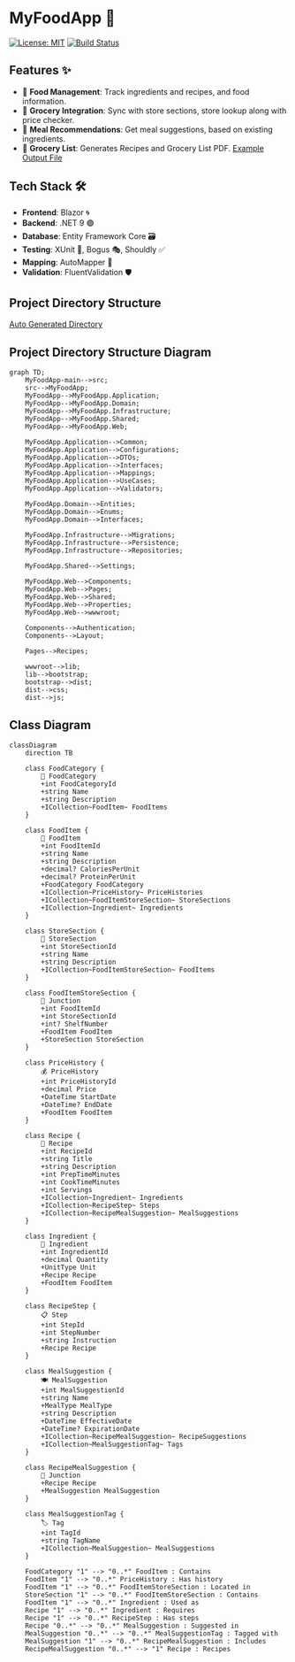 # MyFoodApp 🍔

[![License: MIT](https://img.shields.io/badge/License-MIT-blue.svg)](https://opensource.org/licenses/MIT)
[![Build Status](https://img.shields.io/github/actions/workflow/status/DavidMcKay223/MyFoodApp/dotnet.yml)](https://github.com/DavidMcKay223/MyFoodApp/actions)

## Features ✨
- 🍔 **Food Management**: Track ingredients and recipes, and food information.
- 🛒 **Grocery Integration**: Sync with store sections, store lookup along with price checker.
- 🤖 **Meal Recommendations**: Get meal suggestions, based on existing ingredients.
- 📄 **Grocery List**: Generates Recipes and Grocery List PDF. [Example Output File](https://github.com/DavidMcKay223/MyFoodApp/blob/main/other/MyFoodApp.GeneratedReports/recipe_document.pdf)

## Tech Stack 🛠️
- **Frontend**: Blazor 🌀
- **Backend**: .NET 9 🟣
- **Database**: Entity Framework Core 🗃️
- **Testing**: XUnit 🧪, Bogus 🎭, Shouldly ✅
- **Mapping**: AutoMapper 🧩
- **Validation**: FluentValidation 🛡️

## Project Directory Structure
[Auto Generated Directory](https://github.com/DavidMcKay223/MyFoodApp/tree/main/other/MyFoodApp.GeneratedReports#readme)

## Project Directory Structure Diagram
```mermaid
graph TD;
    MyFoodApp-main-->src;
    src-->MyFoodApp;
    MyFoodApp-->MyFoodApp.Application;
    MyFoodApp-->MyFoodApp.Domain;
    MyFoodApp-->MyFoodApp.Infrastructure;
    MyFoodApp-->MyFoodApp.Shared;
    MyFoodApp-->MyFoodApp.Web;

    MyFoodApp.Application-->Common;
    MyFoodApp.Application-->Configurations;
    MyFoodApp.Application-->DTOs;
    MyFoodApp.Application-->Interfaces;
    MyFoodApp.Application-->Mappings;
    MyFoodApp.Application-->UseCases;
    MyFoodApp.Application-->Validators;

    MyFoodApp.Domain-->Entities;
    MyFoodApp.Domain-->Enums;
    MyFoodApp.Domain-->Interfaces;

    MyFoodApp.Infrastructure-->Migrations;
    MyFoodApp.Infrastructure-->Persistence;
    MyFoodApp.Infrastructure-->Repositories;

    MyFoodApp.Shared-->Settings;

    MyFoodApp.Web-->Components;
    MyFoodApp.Web-->Pages;
    MyFoodApp.Web-->Shared;
    MyFoodApp.Web-->Properties;
    MyFoodApp.Web-->wwwroot;

    Components-->Authentication;
    Components-->Layout;

    Pages-->Recipes;

    wwwroot-->lib;
    lib-->bootstrap;
    bootstrap-->dist;
    dist-->css;
    dist-->js;
```

## Class Diagram
```mermaid
classDiagram
    direction TB

    class FoodCategory {
        📁 FoodCategory
        +int FoodCategoryId
        +string Name
        +string Description
        +ICollection~FoodItem~ FoodItems
    }

    class FoodItem {
        🍎 FoodItem
        +int FoodItemId
        +string Name
        +string Description
        +decimal? CaloriesPerUnit
        +decimal? ProteinPerUnit
        +FoodCategory FoodCategory
        +ICollection~PriceHistory~ PriceHistories
        +ICollection~FoodItemStoreSection~ StoreSections
        +ICollection~Ingredient~ Ingredients
    }

    class StoreSection {
        🏪 StoreSection
        +int StoreSectionId
        +string Name
        +string Description
        +ICollection~FoodItemStoreSection~ FoodItems
    }

    class FoodItemStoreSection {
        🔗 Junction
        +int FoodItemId
        +int StoreSectionId
        +int? ShelfNumber
        +FoodItem FoodItem
        +StoreSection StoreSection
    }

    class PriceHistory {
        💰 PriceHistory
        +int PriceHistoryId
        +decimal Price
        +DateTime StartDate
        +DateTime? EndDate
        +FoodItem FoodItem
    }

    class Recipe {
        📜 Recipe
        +int RecipeId
        +string Title
        +string Description
        +int PrepTimeMinutes
        +int CookTimeMinutes
        +int Servings
        +ICollection~Ingredient~ Ingredients
        +ICollection~RecipeStep~ Steps
        +ICollection~RecipeMealSuggestion~ MealSuggestions
    }

    class Ingredient {
        🧂 Ingredient
        +int IngredientId
        +decimal Quantity
        +UnitType Unit
        +Recipe Recipe
        +FoodItem FoodItem
    }

    class RecipeStep {
        📋 Step
        +int StepId
        +int StepNumber
        +string Instruction
        +Recipe Recipe
    }

    class MealSuggestion {
        🍽️ MealSuggestion
        +int MealSuggestionId
        +string Name
        +MealType MealType
        +string Description
        +DateTime EffectiveDate
        +DateTime? ExpirationDate
        +ICollection~RecipeMealSuggestion~ RecipeSuggestions
        +ICollection~MealSuggestionTag~ Tags
    }

    class RecipeMealSuggestion {
        🔗 Junction
        +Recipe Recipe
        +MealSuggestion MealSuggestion
    }

    class MealSuggestionTag {
        🏷️ Tag
        +int TagId
        +string TagName
        +ICollection~MealSuggestion~ MealSuggestions
    }

    FoodCategory "1" --> "0..*" FoodItem : Contains
    FoodItem "1" --> "0..*" PriceHistory : Has history
    FoodItem "1" --> "0..*" FoodItemStoreSection : Located in
    StoreSection "1" --> "0..*" FoodItemStoreSection : Contains
    FoodItem "1" --> "0..*" Ingredient : Used as
    Recipe "1" --> "0..*" Ingredient : Requires
    Recipe "1" --> "0..*" RecipeStep : Has steps
    Recipe "0..*" --> "0..*" MealSuggestion : Suggested in
    MealSuggestion "0..*" --> "0..*" MealSuggestionTag : Tagged with
    MealSuggestion "1" --> "0..*" RecipeMealSuggestion : Includes
    RecipeMealSuggestion "0..*" --> "1" Recipe : Recipes
```
